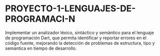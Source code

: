 # PROYECTO-1-LENGUAJES-DE-PROGRAMACI-N
Implementar un analizador léxico, sintáctico y semántico para el lenguaje de programación Dart, que permita identificar y reportar errores en el código fuente, mejorando la detección de problemas de estructura, tipo y semántica en tiempo de desarrollo.

